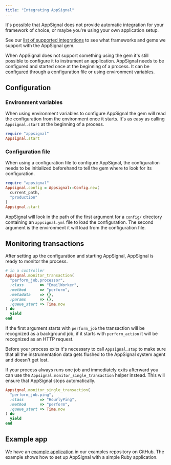 ```yaml
---
title: "Integrating AppSignal"
---
```


It's possible that AppSignal does not provide automatic integration for your
framework of choice, or maybe you're using your own application setup.

See our [list of supported integrations](/ruby/integrations/index.html) to see
what frameworks and gems we support with the AppSignal gem.

When AppSignal does not support something using the gem it's still possible to
configure it to instrument an application. AppSignal needs to be configured and
started once at the beginning of a process. It can be
[configured](/ruby/configuration/index.html) through a configuration file or
using environment variables.

## Configuration

### Environment variables

When using environment variables to configure AppSignal the gem will read the
configuration from the environment once it starts. It's as easy as calling
`Appsignal.start` at the beginning of a process.

```ruby
require "appsignal"
Appsignal.start
```

### Configuration file

When using a configuration file to configure AppSignal, the configuration needs
to be initialized beforehand to tell the gem where to look for its
configuration.

```ruby
require "appsignal"
Appsignal.config = Appsignal::Config.new(
  current_path,
  "production"
)
Appsignal.start
```

AppSignal will look in the path of the first argument for a `config/` directory
containing an `appsignal.yml` file to load the configuration. The second
argument is the environment it will load from the configuration file.

## Monitoring transactions

After setting up the configuration and starting AppSignal, AppSignal is ready
to monitor the process.

```ruby
# in a controller
Appsignal.monitor_transaction(
  "perform_job.processor",
  :class       => "EmailWorker",
  :method      => "perform",
  :metadata    => {},
  :params      => {},
  :queue_start => Time.now
) do
  yield
end
```

If the first argument starts with `perform_job` the transaction will be
recognized as a background job, if it starts with `perform_action` it will be
recognized as an HTTP request.

Before your process exits it's necessary to call `Appsignal.stop` to make sure
that all the instrumentation data gets flushed to the AppSignal system agent
and doesn't get lost.

If your process always runs one job and immediately exits afterward you can use
the `Appsignal.monitor_single_transaction` helper instead. This will ensure
that AppSignal stops automatically.

```ruby
Appsignal.monitor_single_transaction(
  "perform_job.ping",
  :class       => "HourlyPing",
  :method      => "perform",
  :queue_start => Time.now
) do
  yield
end
```

## Example app

We have an [example application][example-app] in our examples repository on
GitHub. The example shows how to set up AppSignal with a simple Ruby
application.

[example-app]: https://github.com/appsignal/appsignal-examples/tree/ruby
